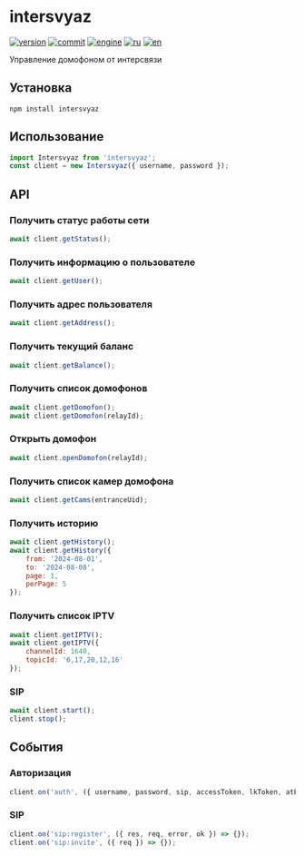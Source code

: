 # intersvyaz

[![version](https://img.shields.io/npm/v/intersvyaz.svg)](https://www.npmjs.org/package/intersvyaz)
[![commit](https://img.shields.io/github/last-commit/alex2844/node-intersvyaz.svg)](https://github.com/alex2844/node-intersvyaz)
[![engine](https://img.shields.io/badge/Node--RED-contrib--intersvyaz-red.svg)](node-red/README.md)
[![ru](https://img.shields.io/badge/lang-ru-white)](README.md)
[![en](https://img.shields.io/badge/lang-en-white)](../en-US/README.md)

Управление домофоном от интерсвязи


## Установка

``` shell
npm install intersvyaz
```


## Использование

```javascript
import Intersvyaz from 'intersvyaz';
const client = new Intersvyaz({ username, password });
```


## API

### Получить статус работы сети
```javascript
await client.getStatus();
```

### Получить информацию о пользователе
```javascript
await client.getUser();
```

### Получить адрес пользователя
```javascript
await client.getAddress();
```

### Получить текущий баланс
```javascript
await client.getBalance();
```

### Получить список домофонов
```javascript
await client.getDomofon();
await client.getDomofon(relayId);
```

### Открыть домофон
```javascript
await client.openDomofon(relayId);
```

### Получить список камер домофона
```javascript
await client.getCams(entranceUid);
```

### Получить историю
```javascript
await client.getHistory();
await client.getHistory({
    from: '2024-08-01',
    to: '2024-08-08',
    page: 1,
    perPage: 5
});
```

### Получить список IPTV
```javascript
await client.getIPTV();
await client.getIPTV({
    channelId: 1640,
    topicId: '6,17,20,12,16'
});
```

### SIP
```javascript
await client.start();
client.stop();
```


## События

### Авторизация
```javascript
client.on('auth', ({ username, password, sip, accessToken, lkToken, atExpiredTime, ltExpiredTime }) => {});
```

### SIP
```javascript
client.on('sip:register', ({ res, req, error, ok }) => {});
client.on('sip:invite', ({ req }) => {});
```
